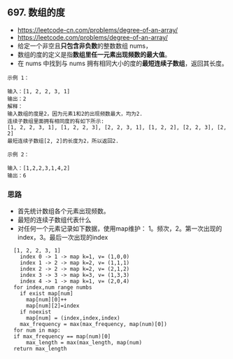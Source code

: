 ## 697. 数组的度
- https://leetcode-cn.com/problems/degree-of-an-array/
- https://leetcode.com/problems/degree-of-an-array/
- 给定一个非空且**只包含非负数**的整数数组 nums，
- 数组的度的定义是指**数组里任一元素出现频数的最大值**。
- 在 nums 中找到与 nums 拥有相同大小的度的**最短连续子数组**，返回其长度。


```
示例 1：

输入：[1, 2, 2, 3, 1]
输出：2
解释：
输入数组的度是2，因为元素1和2的出现频数最大，均为2.
连续子数组里面拥有相同度的有如下所示:
[1, 2, 2, 3, 1], [1, 2, 2, 3], [2, 2, 3, 1], [1, 2, 2], [2, 2, 3], [2, 2]
最短连续子数组[2, 2]的长度为2，所以返回2.
```
```
示例 2：

输入：[1,2,2,3,1,4,2]
输出：6
```
### 思路
- 首先统计数组各个元素出现频数。
- 最短的连续子数组代表什么
- 对任何一个元素记录如下数据，使用map维护：
  1。频次，2。第一次出现的index，3。最后一次出现的index
```  
  [1, 2, 2, 3, 1]
    index 0 -> 1 -> map k=1, v= (1,0,0)
    index 1 -> 2 -> map k=2, v= (1,1,1)
    index 2 -> 2 -> map k=2, v= (2,1,2)
    index 3 -> 3 -> map k=3, v= (1,3,3)
    index 4 -> 1 -> map k=1, v= (2,0,4)
  for index,num range numbs
    if exist map[num]
      map[num][0]++
      map[num][2]=index   
    if noexist
      map[num] = (index,index,index)
    max_frequency = max(max_frequency, map(num)[0])
  for num in map:  
  if max_frequency == map(num)[0]
      max_length = max(max_length, map(num)
  return max_length    
```
